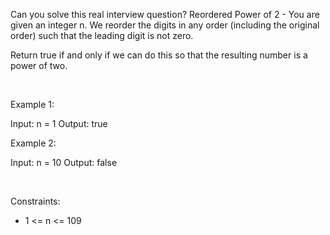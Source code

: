 Can you solve this real interview question? Reordered Power of 2 - You are given an integer n. We reorder the digits in any order (including the original order) such that the leading digit is not zero.

Return true if and only if we can do this so that the resulting number is a power of two.

 

Example 1:


Input: n = 1
Output: true


Example 2:


Input: n = 10
Output: false


 

Constraints:

 * 1 <= n <= 109